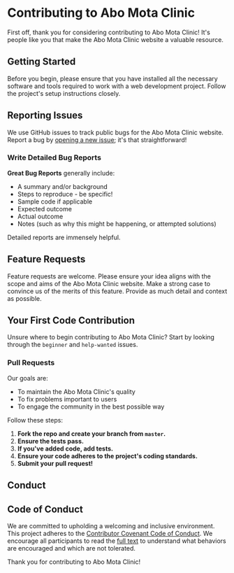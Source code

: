 # Contributing to Abo Mota Clinic

First off, thank you for considering contributing to Abo Mota Clinic! It's people like you that make the Abo Mota Clinic website a valuable resource.

## Getting Started

Before you begin, please ensure that you have installed all the necessary software and tools required to work with a web development project. Follow the project's setup instructions closely.

## Reporting Issues

We use GitHub issues to track public bugs for the Abo Mota Clinic website. Report a bug by [opening a new issue](https://github.com/advanced-computer-lab-2023/Abo-Mota-Clinic/issues/new); it's that straightforward!

### Write Detailed Bug Reports

**Great Bug Reports** generally include:

- A summary and/or background
- Steps to reproduce - be specific!
- Sample code if applicable
- Expected outcome
- Actual outcome
- Notes (such as why this might be happening, or attempted solutions)

Detailed reports are immensely helpful.

## Feature Requests

Feature requests are welcome. Please ensure your idea aligns with the scope and aims of the Abo Mota Clinic website. Make a strong case to convince us of the merits of this feature. Provide as much detail and context as possible.

## Your First Code Contribution

Unsure where to begin contributing to Abo Mota Clinic? Start by looking through the `beginner` and `help-wanted` issues.

### Pull Requests

Our goals are:

- To maintain the Abo Mota Clinic's quality
- To fix problems important to users
- To engage the community in the best possible way

Follow these steps:

1. **Fork the repo and create your branch from `master`.**
2. **Ensure the tests pass.**
3. **If you've added code, add tests.**
4. **Ensure your code adheres to the project's coding standards.**
5. **Submit your pull request!**

## Conduct

## Code of Conduct

We are committed to upholding a welcoming and inclusive environment. This project adheres to the [Contributor Covenant Code of Conduct](https://www.contributor-covenant.org/version/2/0/code_of_conduct/). We encourage all participants to read the [full text](https://www.contributor-covenant.org/version/2/0/code_of_conduct/) to understand what behaviors are encouraged and which are not tolerated.

Thank you for contributing to Abo Mota Clinic!
